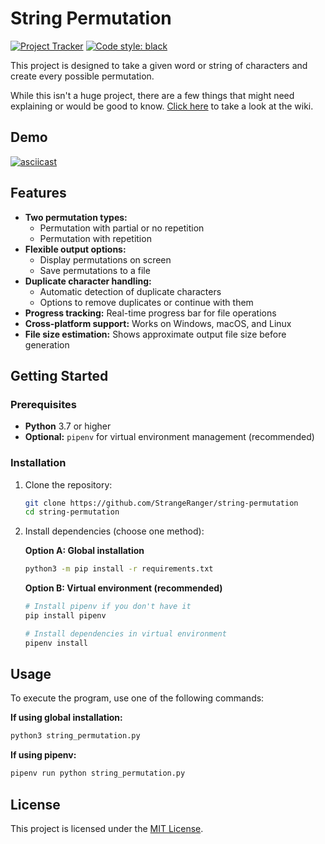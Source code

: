 # String Permutation

[![Project Tracker](https://img.shields.io/badge/repo%20status-Project%20Tracker-lightgrey)](https://wiki.hthompson.dev/en/project-tracker)
[![Code style: black](https://img.shields.io/badge/code%20style-black-000000.svg)](https://github.com/psf/black)

This project is designed to take a given word or string of characters and create every possible permutation.

While this isn't a huge project, there are a few things that might need explaining or would be good to know. [Click here](https://github.com/StrangeRanger/string-permutation/wiki) to take a look at the wiki.

## Demo

[![asciicast](https://asciinema.hthompson.dev/a/8.svg)](https://asciinema.hthompson.dev/a/8)

## Features

- **Two permutation types:**
  - Permutation with partial or no repetition
  - Permutation with repetition
- **Flexible output options:**
  - Display permutations on screen
  - Save permutations to a file
- **Duplicate character handling:**
  - Automatic detection of duplicate characters
  - Options to remove duplicates or continue with them
- **Progress tracking:** Real-time progress bar for file operations
- **Cross-platform support:** Works on Windows, macOS, and Linux
- **File size estimation:** Shows approximate output file size before generation

## Getting Started

### Prerequisites

- **Python** 3.7 or higher
- **Optional:** `pipenv` for virtual environment management (recommended)

### Installation

1. Clone the repository:
   ```bash
   git clone https://github.com/StrangeRanger/string-permutation
   cd string-permutation
   ```

2. Install dependencies (choose one method):

   **Option A: Global installation**
   ```bash
   python3 -m pip install -r requirements.txt
   ```

   **Option B: Virtual environment (recommended)**
   ```bash
   # Install pipenv if you don't have it
   pip install pipenv

   # Install dependencies in virtual environment
   pipenv install
   ```

## Usage

To execute the program, use one of the following commands:

**If using global installation:**
```bash
python3 string_permutation.py
```

**If using pipenv:**
```bash
pipenv run python string_permutation.py
```

## License

This project is licensed under the [MIT License](LICENSE).

